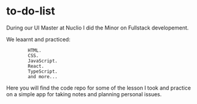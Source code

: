 # to-do-list


During our UI Master at Nuclio I did the Minor on Fullstack developement. 

We leaarnt and practiced: 

            HTML.
            CSS.
            JavaScript.
            React.
            TypeScript.
            and more...

Here you will find the code repo for some of the lesson I took and practice on a simple app for taking notes and planning personal issues.